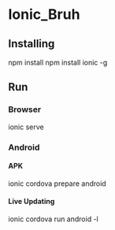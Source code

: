 # Ionic_Bruh
## Installing
npm install
npm install ionic -g

## Run
### Browser
ionic serve

### Android
#### APK
ionic cordova prepare android 
#### Live Updating
ionic cordova run android -l
